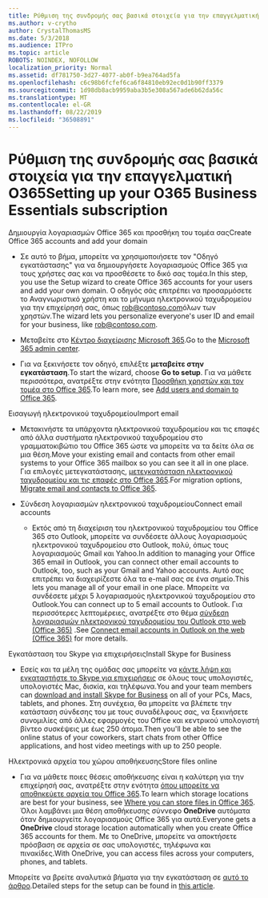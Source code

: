 ```yaml
---
title: Ρύθμιση της συνδρομής σας βασικά στοιχεία για την επαγγελματική O365
ms.author: v-crytho
author: CrystalThomasMS
ms.date: 5/3/2018
ms.audience: ITPro
ms.topic: article
ROBOTS: NOINDEX, NOFOLLOW
localization_priority: Normal
ms.assetid: df781750-3d27-4077-ab0f-b9ea764ad5fa
ms.openlocfilehash: c6c98b6fcfef6ca6f84810eb92ec0d1b90ff3379
ms.sourcegitcommit: 1d98db8acb9959aba3b5e308a567ade6b62da56c
ms.translationtype: MT
ms.contentlocale: el-GR
ms.lasthandoff: 08/22/2019
ms.locfileid: "36508891"
---
```

# <a name="setting-up-your-o365-business-essentials-subscription"></a><span data-ttu-id="66cd6-102">Ρύθμιση της συνδρομής σας βασικά στοιχεία για την επαγγελματική O365</span><span class="sxs-lookup"><span data-stu-id="66cd6-102">Setting up your O365 Business Essentials subscription</span></span>

<span data-ttu-id="66cd6-103">Δημιουργία λογαριασμών Office 365 και προσθήκη του τομέα σας</span><span class="sxs-lookup"><span data-stu-id="66cd6-103">Create Office 365 accounts and add your domain</span></span>
  
- <span data-ttu-id="66cd6-104">Σε αυτό το βήμα, μπορείτε να χρησιμοποιήσετε τον "Οδηγό εγκατάστασης" για να δημιουργήσετε λογαριασμούς Office 365 για τους χρήστες σας και να προσθέσετε το δικό σας τομέα.</span><span class="sxs-lookup"><span data-stu-id="66cd6-104">In this step, you use the Setup wizard to create Office 365 accounts for your users and add your own domain.</span></span> <span data-ttu-id="66cd6-105">Ο οδηγός σάς επιτρέπει να προσαρμόσετε το Αναγνωριστικό χρήστη και το μήνυμα ηλεκτρονικού ταχυδρομείου για την επιχείρησή σας, όπως [rob@contoso.com](mailto:rob@contoso.com)όλων των χρηστών.</span><span class="sxs-lookup"><span data-stu-id="66cd6-105">The wizard lets you personalize everyone's user ID and email for your business, like [rob@contoso.com](mailto:rob@contoso.com).</span></span>
    
- <span data-ttu-id="66cd6-106">Μεταβείτε στο [Κέντρο διαχείρισης Microsoft 365](https://login.partner.microsoftonline.cn/).</span><span class="sxs-lookup"><span data-stu-id="66cd6-106">Go to the [Microsoft 365 admin center](https://login.partner.microsoftonline.cn/).</span></span>
    
- <span data-ttu-id="66cd6-107">Για να ξεκινήσετε τον οδηγό, επιλέξτε **μεταβείτε στην εγκατάσταση**.</span><span class="sxs-lookup"><span data-stu-id="66cd6-107">To start the wizard, choose **Go to setup**.</span></span> <span data-ttu-id="66cd6-108">Για να μάθετε περισσότερα, ανατρέξτε στην ενότητα [Προσθήκη χρηστών και τον τομέα στο Office 365](https://support.office.com/Article/Add-users-and-domain-to-Office-365-6383f56d-3d09-4dcb-9b41-b5f5a5efd611).</span><span class="sxs-lookup"><span data-stu-id="66cd6-108">To learn more, see [Add users and domain to Office 365](https://support.office.com/Article/Add-users-and-domain-to-Office-365-6383f56d-3d09-4dcb-9b41-b5f5a5efd611).</span></span>
    
<span data-ttu-id="66cd6-109">Εισαγωγή ηλεκτρονικού ταχυδρομείου</span><span class="sxs-lookup"><span data-stu-id="66cd6-109">Import email</span></span>
  
- <span data-ttu-id="66cd6-110">Μετακινήστε τα υπάρχοντα ηλεκτρονικού ταχυδρομείου και τις επαφές από άλλα συστήματα ηλεκτρονικού ταχυδρομείου στο γραμματοκιβώτιο του Office 365 ώστε να μπορείτε να τα δείτε όλα σε μια θέση.</span><span class="sxs-lookup"><span data-stu-id="66cd6-110">Move your existing email and contacts from other email systems to your Office 365 mailbox so you can see it all in one place.</span></span> <span data-ttu-id="66cd6-111">Για επιλογές μετεγκατάστασης, [μετεγκατάσταση ηλεκτρονικού ταχυδρομείου και τις επαφές στο Office 365](https://support.office.com/Article/Migrate-email-and-contacts-to-Office-365-a3e3bddb-582e-4133-8670-e61b9f58627e).</span><span class="sxs-lookup"><span data-stu-id="66cd6-111">For migration options, [Migrate email and contacts to Office 365](https://support.office.com/Article/Migrate-email-and-contacts-to-Office-365-a3e3bddb-582e-4133-8670-e61b9f58627e).</span></span>
    
- <span data-ttu-id="66cd6-112">Σύνδεση λογαριασμών ηλεκτρονικού ταχυδρομείου</span><span class="sxs-lookup"><span data-stu-id="66cd6-112">Connect email accounts</span></span>
    
  - <span data-ttu-id="66cd6-113">Εκτός από τη διαχείριση του ηλεκτρονικού ταχυδρομείου του Office 365 στο Outlook, μπορείτε να συνδέσετε άλλους λογαριασμούς ηλεκτρονικού ταχυδρομείου στο Outlook, πολύ, όπως τους λογαριασμούς Gmail και Yahoo.</span><span class="sxs-lookup"><span data-stu-id="66cd6-113">In addition to managing your Office 365 email in Outlook, you can connect other email accounts to Outlook, too, such as your Gmail and Yahoo accounts.</span></span> <span data-ttu-id="66cd6-114">Αυτό σας επιτρέπει να διαχειρίζεστε όλα τα e-mail σας σε ένα σημείο.</span><span class="sxs-lookup"><span data-stu-id="66cd6-114">This lets you manage all of your email in one place.</span></span> <span data-ttu-id="66cd6-115">Μπορείτε να συνδέσετε μέχρι 5 λογαριασμούς ηλεκτρονικού ταχυδρομείου στο Outlook.</span><span class="sxs-lookup"><span data-stu-id="66cd6-115">You can connect up to 5 email accounts to Outlook.</span></span> <span data-ttu-id="66cd6-116">Για περισσότερες λεπτομέρειες, ανατρέξτε στο θέμα [σύνδεση λογαριασμών ηλεκτρονικού ταχυδρομείου του Outlook στο web (Office 365)](https://support.office.com/Article/Connect-email-accounts-in-Outlook-on-the-web-Office-365-d7012ff0-924f-4f78-8aca-c3912d886c4d) .</span><span class="sxs-lookup"><span data-stu-id="66cd6-116">See [Connect email accounts in Outlook on the web (Office 365)](https://support.office.com/Article/Connect-email-accounts-in-Outlook-on-the-web-Office-365-d7012ff0-924f-4f78-8aca-c3912d886c4d) for more details.</span></span> 
    
<span data-ttu-id="66cd6-117">Εγκατάσταση του Skype για επιχειρήσεις</span><span class="sxs-lookup"><span data-stu-id="66cd6-117">Install Skype for Business</span></span>
  
- <span data-ttu-id="66cd6-118">Εσείς και τα μέλη της ομάδας σας μπορείτε να [κάντε λήψη και εγκαταστήστε το Skype για επιχειρήσεις](https://support.office.com/Article/download-and-install-Skype-for-Business-8a0d4da8-9d58-44f9-9759-5c8f340cb3fb) σε όλους τους υπολογιστές, υπολογιστές Mac, δισκία, και τηλέφωνα.</span><span class="sxs-lookup"><span data-stu-id="66cd6-118">You and your team members can [download and install Skype for Business](https://support.office.com/Article/download-and-install-Skype-for-Business-8a0d4da8-9d58-44f9-9759-5c8f340cb3fb) on all of your PCs, Macs, tablets, and phones.</span></span> <span data-ttu-id="66cd6-119">Στη συνέχεια, θα μπορείτε να βλέπετε την κατάσταση σύνδεσης του με τους συναδέλφους σας, να ξεκινήσετε συνομιλίες από άλλες εφαρμογές του Office και κεντρικού υπολογιστή βίντεο συσκέψεις με έως 250 άτομα.</span><span class="sxs-lookup"><span data-stu-id="66cd6-119">Then you'll be able to see the online status of your coworkers, start chats from other Office applications, and host video meetings with up to 250 people.</span></span> 
    
<span data-ttu-id="66cd6-120">Ηλεκτρονικά αρχεία του χώρου αποθήκευσης</span><span class="sxs-lookup"><span data-stu-id="66cd6-120">Store files online</span></span>
  
- <span data-ttu-id="66cd6-121">Για να μάθετε ποιες θέσεις αποθήκευσης είναι η καλύτερη για την επιχείρησή σας, ανατρέξτε στην ενότητα [όπου μπορείτε να αποθηκεύετε αρχεία του Office 365](https://support.office.com/article/c7c20284-bc94-47f4-9728-d28e9daf0790.aspx).</span><span class="sxs-lookup"><span data-stu-id="66cd6-121">To learn which storage locations are best for your business, see [Where you can store files in Office 365](https://support.office.com/article/c7c20284-bc94-47f4-9728-d28e9daf0790.aspx).</span></span> <span data-ttu-id="66cd6-122">Όλοι λαμβάνει μια θέση αποθήκευσης σύννεφο **OneDrive** αυτόματα όταν δημιουργείτε λογαριασμούς Office 365 για αυτά.</span><span class="sxs-lookup"><span data-stu-id="66cd6-122">Everyone gets a **OneDrive** cloud storage location automatically when you create Office 365 accounts for them.</span></span> <span data-ttu-id="66cd6-123">Με το OneDrive, μπορείτε να αποκτήσετε πρόσβαση σε αρχεία σε σας υπολογιστές, τηλέφωνα και πινακίδες.</span><span class="sxs-lookup"><span data-stu-id="66cd6-123">With OneDrive, you can access files across your computers, phones, and tablets.</span></span> 
    
<span data-ttu-id="66cd6-124">Μπορείτε να βρείτε αναλυτικά βήματα για την εγκατάσταση σε [αυτό το άρθρο](https://support.office.com/Article/set-up-Office-365-for-business-6a3a29a0-e616-4713-99d1-15eda62d04fa#ID0EAAAABAAA=Business_Essentials).</span><span class="sxs-lookup"><span data-stu-id="66cd6-124">Detailed steps for the setup can be found in [this article](https://support.office.com/Article/set-up-Office-365-for-business-6a3a29a0-e616-4713-99d1-15eda62d04fa#ID0EAAAABAAA=Business_Essentials).</span></span>
  

